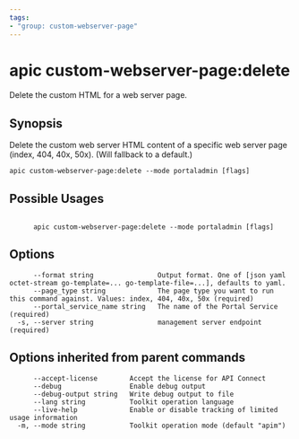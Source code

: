 ```yaml
---
tags:
- "group: custom-webserver-page"
---
```

# apic custom-webserver-page:delete

Delete the custom HTML for a web server page.

## Synopsis

Delete the custom web server HTML content of a specific web server page (index, 404, 40x, 50x). (Will fallback to a default.)

```
apic custom-webserver-page:delete --mode portaladmin [flags]
```

## Possible Usages

```

      apic custom-webserver-page:delete --mode portaladmin [flags]

```

## Options

```
      --format string                Output format. One of [json yaml octet-stream go-template=... go-template-file=...], defaults to yaml.
      --page_type string             The page type you want to run this command against. Values: index, 404, 40x, 50x (required)
      --portal_service_name string   The name of the Portal Service (required)
  -s, --server string                management server endpoint (required)
```

## Options inherited from parent commands

```
      --accept-license        Accept the license for API Connect
      --debug                 Enable debug output
      --debug-output string   Write debug output to file
      --lang string           Toolkit operation language
      --live-help             Enable or disable tracking of limited usage information
  -m, --mode string           Toolkit operation mode (default "apim")
```
